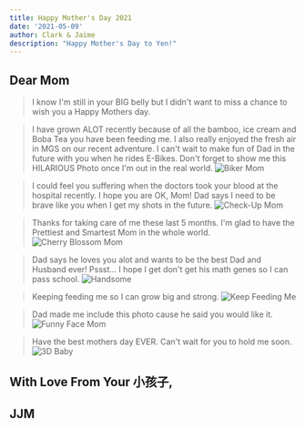 ```yaml
---
title: Happy Mother's Day 2021
date: '2021-05-09'
author: Clark & Jaime
description: "Happy Mother's Day to Yen!"
---
```


## Dear Mom

> I know I'm still in your BIG belly but I didn't want to miss a chance to wish you a Happy Mothers day.

> I have grown ALOT recently because of all the bamboo, ice cream and Boba Tea you have been feeding me.
> I also really enjoyed the fresh air in MGS on our recent adventure.
> I can't wait to make fun of Dad in the future with you when he rides E-Bikes.
> Don't forget to show me this HILARIOUS Photo once I'm out in the real world.
> ![Biker Mom](./bike.jpg)

> I could feel you suffering when the doctors took your blood at the hospital recently. I hope you are OK, Mom!
> Dad says I need to be brave like you when I get my shots in the future.
> ![Check-Up Mom](./check-up.jpg)

> Thanks for taking care of me these last 5 months. I'm glad to have the Prettiest and Smartest Mom in the whole world.
> ![Cherry Blossom Mom](./cherry-blossom-mom.jpg)

> Dad says he loves you alot and wants to be the best Dad and Husband ever! Pssst... I hope I get don't get his math genes so I can pass school.
> ![Handsome](./handsome-boyfriend-of-mom.jpg)

> Keeping feeding me so I can grow big and strong.
> ![Keep Feeding Me](./korean-bbq.jpg)

> Dad made me include this photo cause he said you would like it.
> ![Funny Face Mom](./funny-face-mom.jpg)

> Have the best mothers day EVER. Can't wait for you to hold me soon.
> ![3D Baby](./3D-baby.jpg)

## With Love From Your 小孩子,

## JJM
